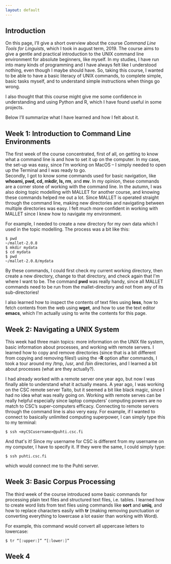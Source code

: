 ```yaml
---
layout: default
---
```


## Introduction

On this page, I’ll give a short overview about the course _Command Line Tools for Linguists_, which I took in august term, 2019. The course aims to give a gentle and practical introduction to the UNIX command line environment for absolute beginners, like myself. In my studies, I have run into many kinds of programming and I have always felt like I understood nothing, even though I maybe should have. So, taking this course, I wanted to be able to have a basic literacy of UNIX commands, to complete simple, basic tasks myself, and to understand simple instructions when things go wrong. 

I also thought that this course might give me some confidence in understanding and using Python and R, which I have found useful in some projects.

Below I’ll summarize what I have learned and how I felt about it.

## Week 1: Introduction to Command Line Environments

The first week of the course concentrated, first of all, on getting to know what a command line is and how to set it up on the computer. In my case, the set-up was easy, since I’m working on MacOS – I simply needed to open up the Terminal and I was ready to go.<br>
Secondly, I got to know some commands used for basic navigation, like **whoami, pwd, cd, mkdir, ls, rm**, and **mv**. In my opinion, these commands are a corner stone of working with the command line. In the autumn, I was also doing topic modelling with MALLET for another course, and knowing these commands helped me out a lot. Since MALLET is operated straight through the command line, making new directories and navigating between multiple directories was easy. I felt much more confident in working with MALLET since I knew how to navigate my environment.

For example, I needed to create a new directory for my own data which I used in the topic modelling. The process was a bit like this:

    $ pwd      	      	
    ~/mallet-2.0.8
    $ mkdir mydata
    $ cd mydata
    $ pwd		
    ~/mallet-2.0.8/mydata

By these commands, I could first check my current working directory, then create a new directory, change to that directory, and check again that I'm where I want to be. The command **pwd** was really handy, since all MALLET commands need to be run from the mallet-directory and not from any of its sub-directories!

I also learned how to inspect the contents of text files using **less**, how to fetch contents from the web using **wget**, and how to use the text editor **emacs**, which I'm actually using to write the contents for this page.

## Week 2: Navigating a UNIX System

This week had three main topics: more information on the UNIX file system, basic information about processes, and  working with remote servers. I learned how to copy and remove directories (since that is a bit different from copying and removing files!) using the **-R** option after commands, I took a tour around my /tmp, /usr, and /bin directories, and I learned a bit about processes (what are they actually?).

I had already worked with a remote server one year ago, but now I was finally able to understand what it actually means. A year ago, I was working on the CSC remote server Taito, but it seemed a bit like black magic, since I had no idea what was really going on. Working with remote serves can be really helpful especially since laptop computers’ computing powers are no match to CSC’s super-computers efficacy. Connecting to remote servers through the command line is also very easy. For example, if I wanted to connect to basically unlimited computing superpower, I can simply type this to my terminal:

    $ ssh <myCSCusername>@puhti.csc.fi

And that's it! Since my username for CSC is different from my username on my computer, I have to specify it. If they were the same, I could simply type:

    $ ssh puhti.csc.fi

which would connect me to the Puhti server. 

## Week 3: Basic Corpus Processing

The third week of the course introduced some basic commands for processing plain text files and structured text files, i.e. tables. I learned how to create word lists from text files using commands like **sort** and **uniq**, and how to replace characters easily with **tr** (making removing punctuation or converting everything to lowercase a lot easier than working with Word). 

For example, this command would convert all uppercase letters to lowercase:

    $ tr “[:upper:]” “[:lower:]” 



## Week 4